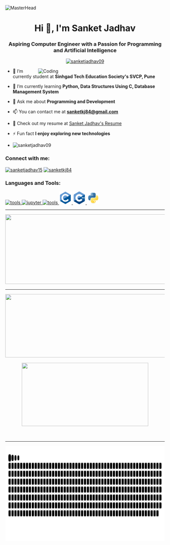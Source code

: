 ![MasterHead](https://user-images.githubusercontent.com/90236635/232446433-d5540fa2-fe28-4bb8-b929-cdb51fe61336.gif)
<h1 align="center">Hi 👋, I'm Sanket Jadhav</h1>
<h3 align="center">Aspiring Computer Engineer with a Passion for Programming and Artificial Intelligence</h3>

<p align="center"> <a href="https://github.com/ryo-ma/github-profile-trophy"><img src="https://github-profile-trophy.vercel.app/?username=sanketjadhav09" alt="sanketjadhav09" /></a> </p>

<img align="right" alt="Coding" width="400" src="https://cdn.dribbble.com/users/730703/screenshots/6581243/avento.gif">


- 🔭 I’m currently student at **Sinhgad Tech Education Society's SVCP, Pune**

- 🌱 I’m currently learning **Python, Data Structures Using C, Database Management System**

- 💬 Ask me about **Programming and Development**

- 📫 You can contact me at **sanketkj84@gmail.com**

- 📄 Check out my resume at <a href="https://drive.google.com/file/d/17i7q9idsohfhNgYIdgL6N1UbGTjrSYPz/view?usp=sharing">Sanket Jadhav's Resume</a>

- ⚡ Fun fact **I enjoy exploring new technologies**

- <p align="left"> <img src="https://komarev.com/ghpvc/?username=sanketjadhav09&label=Profile%20views&color=0e75b6&style=flat" alt="sanketjadhav09" /> </p>

<h3 align="left">Connect with me:</h3>
<p align="left">
<a href="https://linkedin.com/in/sanketjadhav15" target="blank"><img align="center" src="https://raw.githubusercontent.com/rahuldkjain/github-profile-readme-generator/master/src/images/icons/Social/linked-in-alt.svg" alt="sanketjadhav15" height="30" width="40" /></a>
<a href="https://www.hackerrank.com/sanketkj84" target="blank"><img align="center" src="https://raw.githubusercontent.com/rahuldkjain/github-profile-readme-generator/master/src/images/icons/Social/hackerrank.svg" alt="sanketkj84" height="30" width="40" /></a>
</p>

<h3 align="left">Languages and Tools:</h3>
<p align="left"> <a href="https://skillicons.dev" target="_blank" rel="noreferrer"> <img src="https://skillicons.dev/icons?i=vscode" alt="tools" width="40" height="40"/> </a> <a href="https://skillicons.dev" target="_blank" rel="noreferrer"> <img src="https://upload.wikimedia.org/wikipedia/commons/thumb/3/38/Jupyter_logo.svg/120px-Jupyter_logo.svg.png" alt="jupyter" width="40" height="40"/> </a> <a href="https://skillicons.dev" target="_blank" rel="noreferrer"> <img src="https://skillicons.dev/icons?i=github" alt="tools" width="40" height="40"/> </a> <a href="https://www.cprogramming.com/" target="_blank" rel="noreferrer"> <img src="https://raw.githubusercontent.com/devicons/devicon/master/icons/c/c-original.svg" alt="c" width="40" height="40"/> </a> <a href="https://www.w3schools.com/cpp/" target="_blank" rel="noreferrer"> <img src="https://raw.githubusercontent.com/devicons/devicon/master/icons/cplusplus/cplusplus-original.svg" alt="cplusplus" width="40" height="40"/> </a> <a href="https://www.python.org" target="_blank" rel="noreferrer"> <img src="https://raw.githubusercontent.com/devicons/devicon/master/icons/python/python-original.svg" alt="python" width="40" height="40"/> </a> </p>

<hr>

<p align="center">
  <img width="800" height="220" src="https://streak-stats.demolab.com?user=sanketjadhav09&theme=lowcontrast&show_border=true&border_radius=5&card_width=800">
</p>

<hr>

<p align="center">
  <img width="600" height="200" src="https://github-readme-stats.vercel.app/api?username=sanketjadhav09&show_icons=true&theme=vision-friendly-light">
</p>

<p align="center">
  <img width="400" height="200" src="https://github-readme-stats.vercel.app/api/top-langs/?username=sanketjadhav09&size_weight=0.0005&count_weight=0.3&layout=compact&theme=vision-friendly-light">
</p>

<div id="header" align="center">
  <img src="https://komarev.com/ghpvc/?username=sanketjadhav09&style=for-the-badge&color=blue" alt=""/>
</div>

<hr>

<img align="center" src="https://raw.githubusercontent.com/platane/snk/output/github-contribution-grid-snake.svg" height="300" width="4000" />
